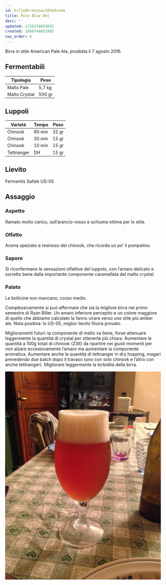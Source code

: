 ```yaml
---
id: 6rfjw9hronyswc203e9in6a
title: Pale Blue Dot
desc: ''
updated: 1726258663635
created: 1688744651985
nav_order: 6
---
```

Birra in stile American Pale Ale, prodotta il 7 agosto 2016.

## Fermentabili

| Tipologia     | Peso   |
|---------------|--------|
| Malto Pale    | 5,7 kg |
| Malto Crystal | 500 gr |

## Luppoli

| Varietà    | Tempo  | Peso  |
|------------|--------|-------|
| Chinook    | 60 min | 32 gr |
| Chinook    | 30 min | 15 gr |
| Chinook    | 10 min | 15 gr |
| Tettnanger | DH     | 15 gr |

## Lievito

Fermentis Safale US-05

## Assaggio

### Aspetto

Ramato molto carico, sull’arancio-rosso e schiuma ottima per lo stile.

### Olfatto

Aroma speziato e resinoso del chinook, che ricorda un po’ il pompelmo.

### Sapore

Si riconfermano le sensazioni olfattive del luppolo, con l’amaro delicato e sorretto bene dalla importante componente caramellata del malto crystal.

### Palato

Le bollicine non mancano, corpo medio.

Complessivamente si può affermare che sia la migliore birra nel primo semestre di Ryan Biller. Un amaro inferiore percepito e un colore maggiore di quello che abbiamo calcolato la fanno virare verso uno stile più amber ale. Nota positiva: lo US-05, miglior lievito finora provato.

Miglioramenti futuri: la componente di malto va bene, forse attenuare leggermente la quantità di crystal per ottenerla più chiara. Aumentare le quantità a 100g totali di chinook (23lt) da ripartire nei giusti momenti per non alzare eccessivamente l’amaro ma aumentare la componente aromatica. Aumentare anche la quantità di tettnanger in dry hopping, magari prevedendo due batch dopo il travaso (uno con solo chinook e l’altro con anche tettnanger). Migliorare leggermente la torbidità della birra.

![image](./assets/images/palebluedot.jpg)
